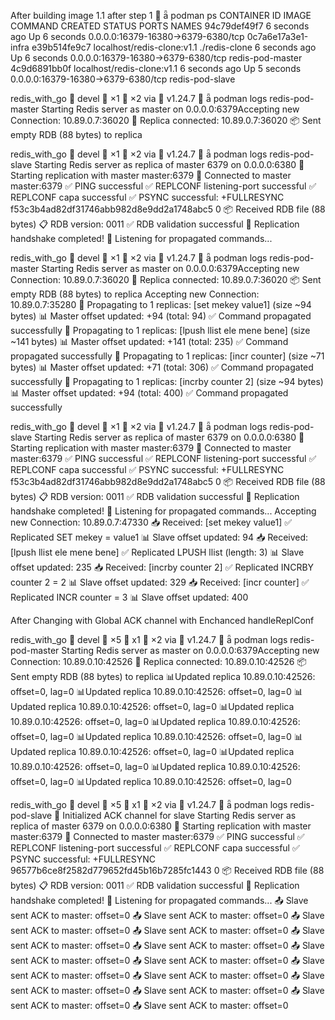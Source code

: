 After building image 1.1 after step 1
󱓞  podman ps
CONTAINER ID IMAGE COMMAND CREATED STATUS PORTS NAMES
94c79def49f7 6 seconds ago Up 6 seconds 0.0.0.0:16379-16380->6379-6380/tcp 0c7a6e17a3e1-infra
e39b514fe9c7 localhost/redis-clone:v1.1 ./redis-clone 6 seconds ago Up 6 seconds 0.0.0.0:16379-16380->6379-6380/tcp redis-pod-master
4c9d6891bb0f localhost/redis-clone:v1.1 6 seconds ago Up 5 seconds 0.0.0.0:16379-16380->6379-6380/tcp redis-pod-slave

redis_with_go  devel  ×1  ×2 via  v1.24.7
󱓞  podman logs redis-pod-master
Starting Redis server as master on 0.0.0.0:6379Accepting new Connection: 10.89.0.7:36020
🔗 Replica connected: 10.89.0.7:36020
📦 Sent empty RDB (88 bytes) to replica

redis_with_go  devel  ×1  ×2 via  v1.24.7
󱓞  podman logs redis-pod-slave
Starting Redis server as replica of master 6379 on 0.0.0.0:6380 🚀 Starting replication with master master:6379
🔗 Connected to master master:6379
✅ PING successful
✅ REPLCONF listening-port successful
✅ REPLCONF capa successful
✅ PSYNC successful: +FULLRESYNC f53c3b4ad82df31746abb982d8e9dd2a1748abc5 0
📦 Received RDB file (88 bytes)
📋 RDB version: 0011
✅ RDB validation successful
🎉 Replication handshake completed!
📡 Listening for propagated commands...

redis_with_go  devel  ×1  ×2 via  v1.24.7
󱓞  podman logs redis-pod-master
Starting Redis server as master on 0.0.0.0:6379Accepting new Connection: 10.89.0.7:36020
🔗 Replica connected: 10.89.0.7:36020
📦 Sent empty RDB (88 bytes) to replica
Accepting new Connection: 10.89.0.7:35280
📡 Propagating to 1 replicas: [set mekey value1] (size ~94 bytes)
📊 Master offset updated: +94 (total: 94)
✅ Command propagated successfully
📡 Propagating to 1 replicas: [lpush llist ele mene bene] (size ~141 bytes)
📊 Master offset updated: +141 (total: 235)
✅ Command propagated successfully
📡 Propagating to 1 replicas: [incr counter] (size ~71 bytes)
📊 Master offset updated: +71 (total: 306)
✅ Command propagated successfully
📡 Propagating to 1 replicas: [incrby counter 2] (size ~94 bytes)
📊 Master offset updated: +94 (total: 400)
✅ Command propagated successfully

redis_with_go  devel  ×1  ×2 via  v1.24.7
󱓞  podman logs redis-pod-slave
Starting Redis server as replica of master 6379 on 0.0.0.0:6380 🚀 Starting replication with master master:6379
🔗 Connected to master master:6379
✅ PING successful
✅ REPLCONF listening-port successful
✅ REPLCONF capa successful
✅ PSYNC successful: +FULLRESYNC f53c3b4ad82df31746abb982d8e9dd2a1748abc5 0
📦 Received RDB file (88 bytes)
📋 RDB version: 0011
✅ RDB validation successful
🎉 Replication handshake completed!
📡 Listening for propagated commands...
Accepting new Connection: 10.89.0.7:47330
📥 Received: [set mekey value1]
✅ Replicated SET mekey = value1
📊 Slave offset updated: 94
📥 Received: [lpush llist ele mene bene]
✅ Replicated LPUSH llist (length: 3)
📊 Slave offset updated: 235
📥 Received: [incrby counter 2]
✅ Replicated INCRBY counter 2 = 2
📊 Slave offset updated: 329
📥 Received: [incr counter]
✅ Replicated INCR counter = 3
📊 Slave offset updated: 400

After Changing with Global ACK channel with Enchanced handleReplConf

redis_with_go  devel  ×5  x1  ×2 via  v1.24.7
󱓞  podman logs redis-pod-master
Starting Redis server as master on 0.0.0.0:6379Accepting new Connection: 10.89.0.10:42526
🔗 Replica connected: 10.89.0.10:42526
📦 Sent empty RDB (88 bytes) to replica
📊Updated replica 10.89.0.10:42526: offset=0, lag=0
📊Updated replica 10.89.0.10:42526: offset=0, lag=0
📊Updated replica 10.89.0.10:42526: offset=0, lag=0
📊Updated replica 10.89.0.10:42526: offset=0, lag=0
📊Updated replica 10.89.0.10:42526: offset=0, lag=0
📊Updated replica 10.89.0.10:42526: offset=0, lag=0
📊Updated replica 10.89.0.10:42526: offset=0, lag=0
📊Updated replica 10.89.0.10:42526: offset=0, lag=0
📊Updated replica 10.89.0.10:42526: offset=0, lag=0
📊Updated replica 10.89.0.10:42526: offset=0, lag=0

redis_with_go  devel  ×5  x1  ×2 via  v1.24.7
󱓞  podman logs redis-pod-slave
📢 Initialized ACK channel for slave
Starting Redis server as replica of master 6379 on 0.0.0.0:6380 🚀 Starting replication with master master:6379
🔗 Connected to master master:6379
✅ PING successful
✅ REPLCONF listening-port successful
✅ REPLCONF capa successful
✅ PSYNC successful: +FULLRESYNC 96577b6ce8f2582d779652fd45b16b7285fc1443 0
📦 Received RDB file (88 bytes)
📋 RDB version: 0011
✅ RDB validation successful
🎉 Replication handshake completed!
📡 Listening for propagated commands...
📤 Slave sent ACK to master: offset=0
📤 Slave sent ACK to master: offset=0
📤 Slave sent ACK to master: offset=0
📤 Slave sent ACK to master: offset=0
📤 Slave sent ACK to master: offset=0
📤 Slave sent ACK to master: offset=0
📤 Slave sent ACK to master: offset=0
📤 Slave sent ACK to master: offset=0
📤 Slave sent ACK to master: offset=0
📤 Slave sent ACK to master: offset=0
📤 Slave sent ACK to master: offset=0
📤 Slave sent ACK to master: offset=0
📤 Slave sent ACK to master: offset=0
📤 Slave sent ACK to master: offset=0
